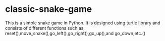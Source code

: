 # classic-snake-game
This is a simple snake game in Python. It is designed using turtle library and consists of different functions such as, reset(),move_snake(),go_left(),go_right(),go_up(),and go_down,etc.()
